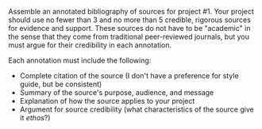 Assemble an annotated bibliography of sources for project #1. Your project should use no fewer than 3 and no more than 5 credible, rigorous sources for evidence and support. These sources do not have to be "academic" in the sense that they come from traditional peer-reviewed journals, but you must argue for their credibility in each annotation.  

Each annotation must include the following: 
* Complete citation of the source (I don't have a preference for style guide, but be consistent)
* Summary of the source's purpose, audience, and message
* Explanation of how the source applies to your project 
* Argument for source credibility (what characteristics of the source give it *ethos*?)

 